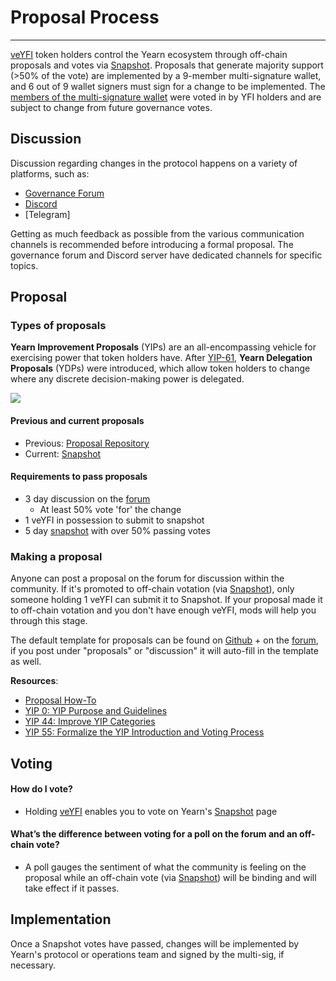# Proposal Process

---

[veYFI](https://docs.yearn.fi/contributing/governance/veyfi) token holders control the Yearn ecosystem through off-chain proposals and votes via [Snapshot](https://snapshot.org/#/ybaby.eth). Proposals that generate majority support (>50% of the vote) are implemented by a 9-member multi-signature wallet, and 6 out of 9 wallet signers must sign for a change to be implemented. The [members of the multi-signature wallet](https://docs.yearn.fi/resources/faq#who-is-on-the-multisig) were voted in by YFI holders and are subject to change from future governance votes.

## Discussion

Discussion regarding changes in the protocol happens on a variety of platforms, such as:

- [Governance Forum](https://gov.yearn.fi/)
- [Discord](https://discord.gg/yearnfi)
- [Telegram]

Getting as much feedback as possible from the various communication channels is recommended before introducing a formal proposal. The governance forum and Discord server have dedicated channels for specific topics.

## Proposal

### Types of proposals

**Yearn Improvement Proposals** (YIPs) are an all-encompassing vehicle for exercising power that token holders have. After [YIP-61](https://gov.yearn.fi/t/yip-61-governance-2-0/10460), **Yearn Delegation Proposals** (YDPs) were introduced, which allow token holders to change where any discrete decision-making power is delegated.

![](https://i.imgur.com/ZRNp2Zq.png)

#### Previous and current proposals

- Previous: [Proposal Repository](https://docs.yearn.fi/contributing/governance/proposal-repository)
- Current: [Snapshot](https://snapshot.org/#/ybaby.eth)

#### Requirements to pass proposals

- 3 day discussion on the [forum](https://gov.yearn.fi/)
  - At least 50% vote 'for' the change
- 1 veYFI in possession to submit to snapshot
- 5 day [snapshot](https://snapshot.org/#/ybaby.eth) with over 50% passing votes

### Making a proposal

Anyone can post a proposal on the forum for discussion within the community. If it's promoted to off-chain votation (via [Snapshot](https://snapshot.org/#/ybaby.eth)), only someone holding 1 veYFI can submit it to Snapshot. If your proposal made it to off-chain votation and you don't have enough veYFI, mods will help you through this stage.

The default template for proposals can be found on [Github](https://github.com/yearn/YIPS/blob/master/yip-X.md) + on the [forum](https://gov.yearn.fi), if you post under "proposals" or "discussion" it will auto-fill in the template as well.

**Resources**:

- [Proposal How-To](https://gov.yearn.fi/t/proposal-how-to/106)
- [YIP 0: YIP Purpose and Guidelines](https://yips.yearn.fi/YIPS/yip-0)
- [YIP 44: Improve YIP Categories](https://yips.yearn.fi/YIPS/yip-44)
- [YIP 55: Formalize the YIP Introduction and Voting Process](https://gov.yearn.fi/t/yip-55-formalize-the-yip-process/7959)

## Voting

#### How do I vote?

- Holding [veYFI](https://docs.yearn.fi/contributing/governance/veyfi) enables you to vote on Yearn's [Snapshot](https://snapshot.org/#/ybaby.eth) page

#### What’s the difference between voting for a poll on the forum and an off-chain vote?

- A poll gauges the sentiment of what the community is feeling on the proposal while an off-chain vote (via [Snapshot](https://snapshot.org/#/ybaby.eth)) will be binding and will take effect if it passes.

## Implementation

Once a Snapshot votes have passed, changes will be implemented by Yearn's protocol or operations team and signed by the multi-sig, if necessary.
